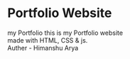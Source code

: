 # Portfolio Website<br>
my Portfolio 
this is my Portfolio website 
<br>
made with HTML, CSS & js.<br>
Auther - Himanshu Arya

